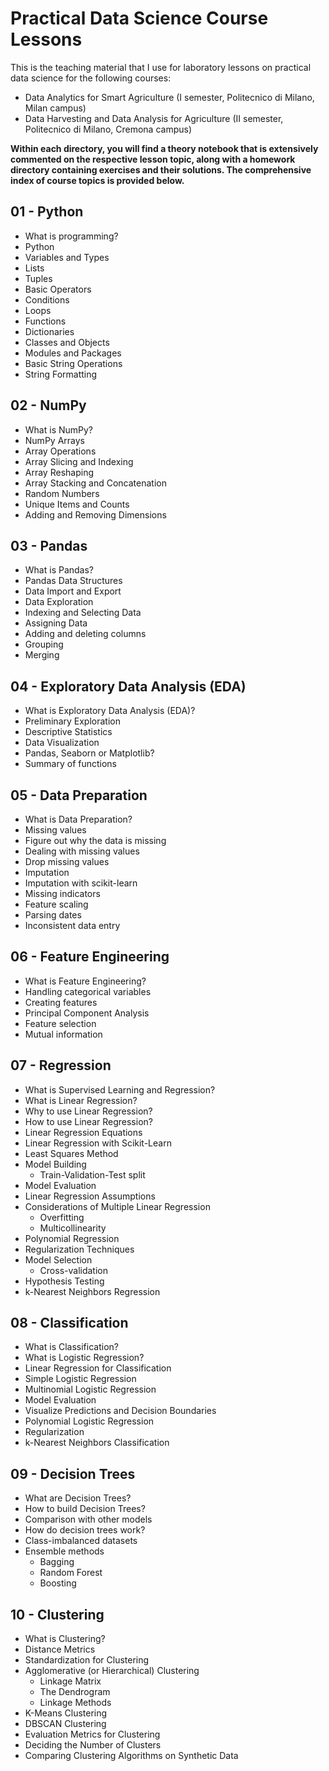 # Practical Data Science Course Lessons

This is the teaching material that I use for laboratory lessons on practical data science for the following courses:
*   Data Analytics for Smart Agriculture (I semester, Politecnico di Milano, Milan campus)
*   Data Harvesting and Data Analysis for Agriculture (II semester, Politecnico di Milano, Cremona campus)

**Within each directory, you will find a theory notebook that is extensively commented on the respective lesson topic, along with a homework directory containing exercises and their solutions. The comprehensive index of course topics is provided below.**

## 01 - Python

*   What is programming?
*   Python
*   Variables and Types
*   Lists
*   Tuples
*   Basic Operators
*   Conditions
*   Loops
*   Functions
*   Dictionaries
*   Classes and Objects
*   Modules and Packages
*   Basic String Operations
*   String Formatting

## 02 - NumPy

*   What is NumPy?
*   NumPy Arrays
*   Array Operations
*   Array Slicing and Indexing
*   Array Reshaping
*   Array Stacking and Concatenation
*   Random Numbers
*   Unique Items and Counts
*   Adding and Removing Dimensions

## 03 - Pandas 

*   What is Pandas?
*   Pandas Data Structures
*   Data Import and Export
*   Data Exploration
*   Indexing and Selecting Data
*   Assigning Data
*   Adding and deleting columns
*   Grouping
*   Merging

## 04 - Exploratory Data Analysis (EDA)

*   What is Exploratory Data Analysis (EDA)?
*   Preliminary Exploration
*   Descriptive Statistics
*   Data Visualization
*   Pandas, Seaborn or Matplotlib?
*   Summary of functions

## 05 - Data Preparation

*   What is Data Preparation?
*   Missing values
*   Figure out why the data is missing
*   Dealing with missing values
*   Drop missing values
*   Imputation
*   Imputation with scikit-learn
*   Missing indicators
*   Feature scaling
*   Parsing dates
*   Inconsistent data entry

## 06 - Feature Engineering

*   What is Feature Engineering?
*   Handling categorical variables
*   Creating features
*   Principal Component Analysis
*   Feature selection
*   Mutual information

## 07 - Regression

*   What is Supervised Learning and Regression?
*   What is Linear Regression?
*   Why to use Linear Regression?
*   How to use Linear Regression?
*   Linear Regression Equations
*   Linear Regression with Scikit-Learn
*   Least Squares Method
*   Model Building
    * Train-Validation-Test split
*   Model Evaluation
*   Linear Regression Assumptions
*   Considerations of Multiple Linear Regression
    * Overfitting
    * Multicollinearity
*   Polynomial Regression
*   Regularization Techniques
*   Model Selection 
    * Cross-validation
*   Hypothesis Testing
*   k-Nearest Neighbors Regression

## 08 - Classification

*   What is Classification?
*   What is Logistic Regression?
*   Linear Regression for Classification
*   Simple Logistic Regression
*   Multinomial Logistic Regression
*   Model Evaluation
*   Visualize Predictions and Decision Boundaries
*   Polynomial Logistic Regression
*   Regularization
*   k-Nearest Neighbors Classification

## 09 - Decision Trees

*   What are Decision Trees?
*   How to build Decision Trees?
*   Comparison with other models
*   How do decision trees work?
*   Class-imbalanced datasets
*   Ensemble methods
    *   Bagging
    *   Random Forest
    *   Boosting      

## 10 - Clustering

*   What is Clustering?
*   Distance Metrics
*   Standardization for Clustering
*   Agglomerative (or Hierarchical) Clustering
    * Linkage Matrix
    * The Dendrogram
    * Linkage Methods
*   K-Means Clustering
*   DBSCAN Clustering
*   Evaluation Metrics for Clustering
*   Deciding the Number of Clusters
*   Comparing Clustering Algorithms on Synthetic Data
